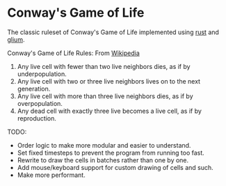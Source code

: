 # Conway's Game of Life

The classic ruleset of Conway's Game of Life implemented using [rust](https://www.rust-lang.org/) and [glium](https://github.com/glium/glium).

Conway's Game of Life Rules: From [Wikipedia](https://en.wikipedia.org/wiki/Conway's_Game_of_Life)

1. Any live cell with fewer than two live neighbors dies, as if by underpopulation.
2. Any live cell with two or three live neighbors lives on to the next generation.
3. Any live cell with more than three live neighbors dies, as if by overpopulation.
4. Any dead cell with exactly three live becomes a live cell, as if by reproduction.

TODO:

* Order logic to make more modular and easier to understand.
* Set fixed timesteps to prevent the program from running too fast.
* Rewrite to draw the cells in batches rather than one by one.
* Add mouse/keyboard support for custom drawing of cells and such.
* Make more performant.
